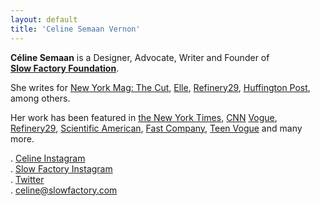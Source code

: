 ```yaml
---
layout: default
title: 'Celine Semaan Vernon'
---
```


**Céline Semaan** is a Designer, Advocate, Writer and Founder of [**Slow&nbsp;Factory Foundation**](https://slowfactory.foundation).

She writes for [New York Mag: The Cut](https://www.thecut.com/author/celine-semaan/), [Elle](https://www.elle.com/author/220080/celine-semaan/), [Refinery29](https://www.refinery29.com/en-us/author/celine-semaan-vernon), [Huffington Post](https://www.huffingtonpost.com/author/celine-semaan), among others.

Her work has been featured in [the New York Times](https://www.nytimes.com/2017/04/05/fashion/refugees-fashion-slow-factory.html), [CNN](https://money.cnn.com/2017/09/01/smallbusiness/slow-factory-celine-semaan/index.html) [Vogue](http://en.vogue.me/fashion/refugee-to-fashion-designer/), [Refinery29](http://www.refinery29.com/2016/06/114166/anera-we-are-home-slow-factory-collection), [Scientific American](http://blogs.scientificamerican.com/symbiartic/wrapped-in-the-world/),
[Fast Company](http://www.fastcodesign.com/3021150/haute-fashion-developed-from-nasa-photographs#1), [Teen Vogue](https://www.teenvogue.com/gallery/refugees-follow-passion-beauty-lebanon) and many more.

<!-- Full Bio. -->

. [Celine Instagram](https://www.instagram.com/celinecelines/)  
. [Slow Factory Instagram](https://www.instagram.com/theslowfactory/)  
. [Twitter](https://twitter.com/theslowfactory_)  
. [celine@slowfactory.com](mailto:celine@slowfactory.com)

<!-- Photograph by [Driely Carter](http://drielys.com/) for Slow Factory
{: style="margin-top:2em"} -->
